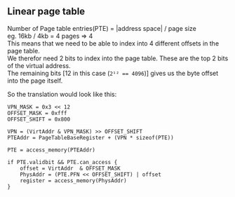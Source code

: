 ## Linear page table

Number of Page table entries(PTE) = |address space| / page size  
eg. 16kb / 4kb = 4 pages => 4  
This means that we need to be able to index into 4 different offsets in the page table.  
We therefor need 2 bits to index into the page table. These are the top 2 bits of the virtual address.  
The remaining bits [12 in this case (`2¹² == 4096`)] gives us the byte offset into the page itself.  

So the translation would look like this:  
```
VPN_MASK = 0x3 << 12
OFFSET_MASK = 0xfff
OFFSET_SHIFT = 0x800

VPN = (VirtAddr & VPN_MASK) >> OFFSET_SHIFT
PTEAddr = PageTableBaseRegister + (VPN * sizeof(PTE))

PTE = access_memory(PTEAddr)

if PTE.validbit && PTE.can_access {
	offset = VirtAddr  & OFFSET_MASK	
	PhysAddr = (PTE.PFN << OFFSET_SHIFT) | offset
	register = access_memory(PhysAddr)
}
```
